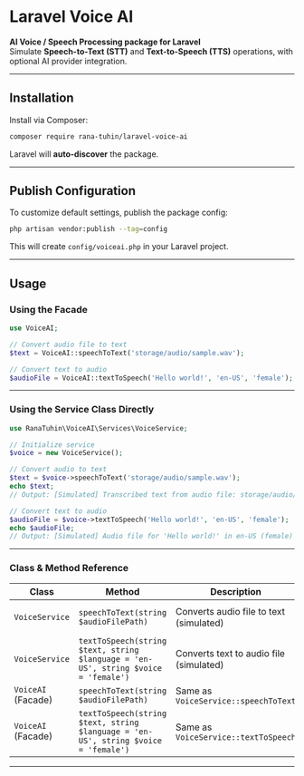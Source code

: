 # Laravel Voice AI

**AI Voice / Speech Processing package for Laravel**  
Simulate **Speech-to-Text (STT)** and **Text-to-Speech (TTS)** operations, with optional AI provider integration.

---

## Installation

Install via Composer:

```bash
composer require rana-tuhin/laravel-voice-ai
```

Laravel will **auto-discover** the package.

---

## Publish Configuration

To customize default settings, publish the package config:

```bash
php artisan vendor:publish --tag=config
```

This will create `config/voiceai.php` in your Laravel project.

---

## Usage

### **Using the Facade**

```php
use VoiceAI;

// Convert audio file to text
$text = VoiceAI::speechToText('storage/audio/sample.wav');

// Convert text to audio
$audioFile = VoiceAI::textToSpeech('Hello world!', 'en-US', 'female');
```

---

### **Using the Service Class Directly**

```php
use RanaTuhin\VoiceAI\Services\VoiceService;

// Initialize service
$voice = new VoiceService();

// Convert audio to text
$text = $voice->speechToText('storage/audio/sample.wav');
echo $text; 
// Output: [Simulated] Transcribed text from audio file: storage/audio/sample.wav

// Convert text to audio
$audioFile = $voice->textToSpeech('Hello world!', 'en-US', 'female');
echo $audioFile; 
// Output: [Simulated] Audio file for 'Hello world!' in en-US (female)
```

---

### **Class & Method Reference**

| Class | Method | Description | Parameters | Returns |
|-------|--------|-------------|------------|---------|
| `VoiceService` | `speechToText(string $audioFilePath)` | Converts audio file to text (simulated) | `$audioFilePath` – path to audio file | `string` |
| `VoiceService` | `textToSpeech(string $text, string $language = 'en-US', string $voice = 'female')` | Converts text to audio file (simulated) | `$text`, `$language`, `$voice` | `string` |
| `VoiceAI` (Facade) | `speechToText(string $audioFilePath)` | Same as `VoiceService::speechToText` | - | `string` |
| `VoiceAI` (Facade) | `textToSpeech(string $text, string $language = 'en-US', string $voice = 'female')` | Same as `VoiceService::textToSpeech` | - | `string` |

---
